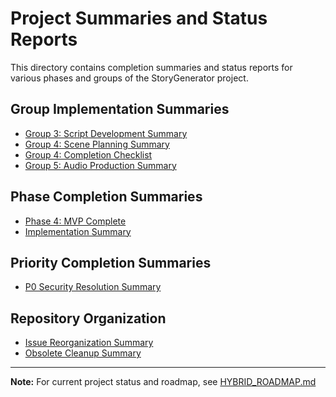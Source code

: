 # Project Summaries and Status Reports

This directory contains completion summaries and status reports for various phases and groups of the StoryGenerator project.

## Group Implementation Summaries

- [Group 3: Script Development Summary](GROUP_3_SCRIPT_DEVELOPMENT_SUMMARY.md)
- [Group 4: Scene Planning Summary](GROUP_4_SCENE_PLANNING_SUMMARY.md)
- [Group 4: Completion Checklist](GROUP_4_COMPLETION_CHECKLIST.md)
- [Group 5: Audio Production Summary](GROUP_5_AUDIO_PRODUCTION_SUMMARY.md)

## Phase Completion Summaries

- [Phase 4: MVP Complete](PHASE4_MVP_COMPLETE.md)
- [Implementation Summary](IMPLEMENTATION_SUMMARY.md)

## Priority Completion Summaries

- [P0 Security Resolution Summary](P0_SECURITY_RESOLUTION_SUMMARY.md)

## Repository Organization

- [Issue Reorganization Summary](ISSUE_REORGANIZATION_SUMMARY.md)
- [Obsolete Cleanup Summary](OBSOLETE_CLEANUP_SUMMARY.md)

---

**Note:** For current project status and roadmap, see [HYBRID_ROADMAP.md](../HYBRID_ROADMAP.md)
